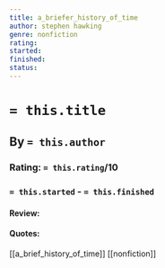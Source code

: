 ```yaml
---
title: a_briefer_history_of_time
author: stephen hawking
genre: nonfiction
rating:
started: 
finished: 
status: 
---
```

# `= this.title`
## By `= this.author`
### Rating: `= this.rating`/10
### `= this.started` - `= this.finished`

#### Review:

#### Quotes: 

[[a_brief_history_of_time]]
[[nonfiction]]